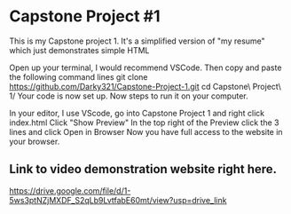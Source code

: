 # Capstone Project #1
This is my Capstone project 1. It's a simplified version of "my resume" which just demonstrates simple HTML

Open up your terminal, I would recommend VSCode. Then copy and paste the following command lines
git clone https://github.com/Darky321/Capstone-Project-1.git
cd Capstone\ Project\ 1/
Your code is now set up. Now steps to run it on your computer.

In your editor, I use VScode, go into Capstone Project 1 and right click index.html
Click "Show Preview"
In the top right of the Preview click the 3 lines and click Open in Browser Now you have full access to the website in your browser.

## Link to video demonstration website right here.
https://drive.google.com/file/d/1-5ws3ptNZjMXDF_S2qLb9LvtfabE60mt/view?usp=drive_link
